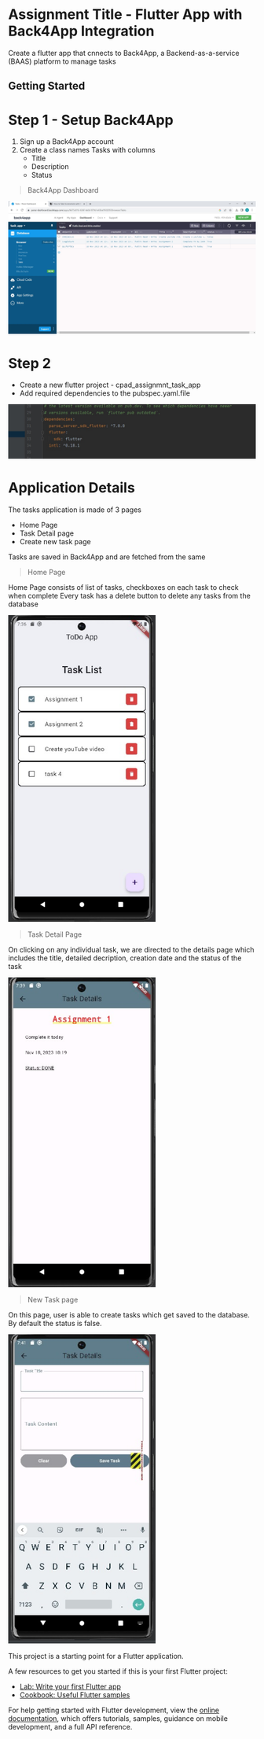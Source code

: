 # Assignment Title - Flutter App with Back4App Integration

Create a flutter app that cnnects to Back4App, a Backend-as-a-service (BAAS)
platform to manage tasks

## Getting Started
# Step 1 - Setup Back4App

1. Sign up a Back4App account
1. Create a class names Tasks with columns
    - Title
   - Description
   - Status

>Back4App Dashboard
<img src="screenshots/Back4App_Account_Class.jpg" width="700">

# Step 2

- Create a new flutter project - cpad_assignmnt_task_app
- Add required dependencies to the pubspec.yaml.file

<img src="screenshots/pubspec_yaml.jpg" width="700">


# Application Details

The tasks application is made of 3 pages
- Home Page
- Task Detail page
- Create new task page

Tasks are saved in Back4App and are fetched from the same

>Home Page

Home Page consists of list of tasks, checkboxes on each task to check when complete
Every task has a delete button to delete any tasks from the database

<img src="screenshots/App_Homepage.jpg" width="300">


>Task Detail Page

On clicking on any individual task, we are directed to the details page which includes the title, detailed decription, creation date and the status of the task

<img src="screenshots/App_TaskDetailPage.jpg" width="300">

> New Task page

On this page, user is able to create tasks which get saved to the database. By default the status is false.

<img src="screenshots/App_NewTaskPage.jpg" width="300">


This project is a starting point for a Flutter application.

A few resources to get you started if this is your first Flutter project:

- [Lab: Write your first Flutter app](https://docs.flutter.dev/get-started/codelab)
- [Cookbook: Useful Flutter samples](https://docs.flutter.dev/cookbook)

For help getting started with Flutter development, view the
[online documentation](https://docs.flutter.dev/), which offers tutorials,
samples, guidance on mobile development, and a full API reference.
